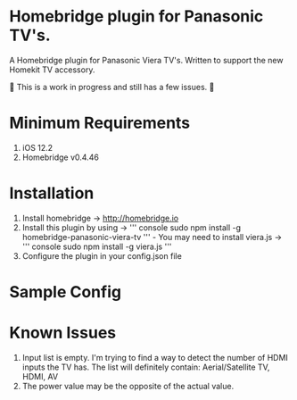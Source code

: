 # Homebridge plugin for Panasonic TV's.
A Homebridge plugin for Panasonic Viera TV's. Written to support the new Homekit TV accessory.

🚧 This is a work in progress and still has a few issues. 🚧

# Minimum Requirements
  1. iOS 12.2
  2. Homebridge v0.4.46
  
# Installation
  1. Install homebridge -> http://homebridge.io
  2. Install this plugin by using -> ''' console
   sudo npm install -g homebridge-panasonic-viera-tv
   '''
    - You may need to install viera.js -> ''' console
    sudo npm install -g viera.js
    '''
  3. Configure the plugin in your config.json file

# Sample Config

# Known Issues
  1. Input list is empty. I'm trying to find a way to detect the number of HDMI inputs the TV has. The list will definitely contain: Aerial/Satellite TV, HDMI, AV
  2. The power value may be the opposite of the actual value.
